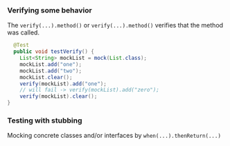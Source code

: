 ### Verifying some behavior
The `verify(...).method()` or `verify(...).method()` verifies that the method was called.
```java
  @Test
  public void testVerify() {
    List<String> mockList = mock(List.class);
    mockList.add("one");
    mockList.add("two");
    mockList.clear();
    verify(mockList).add("one");
    // will fail -> verify(mockList).add("zero");
    verify(mockList).clear();
}
```

### Testing with stubbing
Mocking concrete classes and/or interfaces by `when(...).thenReturn(...)`